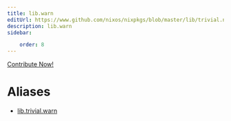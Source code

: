 ```yaml
---
title: lib.warn
editUrl: https://www.github.com/nixos/nixpkgs/blob/master/lib/trivial.nix#L472C10
description: lib.warn
sidebar:

    order: 8
---
```


<a href="https://www.github.com/nixos/nixpkgs/blob/master/lib/trivial.nix#L472C10">Contribute Now!</a>


# Aliases

- [lib.trivial.warn](./reference/lib/trivial/lib-trivial-warn)


